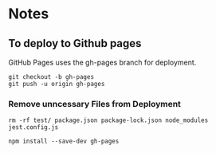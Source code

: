 # Notes

## To deploy to Github pages

GitHub Pages uses the gh-pages branch for deployment.

```shell
git checkout -b gh-pages
git push -u origin gh-pages
```

### Remove unncessary Files from Deployment

`rm -rf test/ package.json package-lock.json node_modules jest.config.js`

`npm install --save-dev gh-pages`
